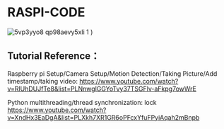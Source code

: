 # RASPI-CODE
![5vp3yyo8 qp98aevy5xli 1](https://user-images.githubusercontent.com/23002083/39365378-f8fb9d7c-49fe-11e8-9e84-49cac8db9c80.png)
)



## Tutorial Reference：
Raspberry pi Setup/Camera Setup/Motion Detection/Taking Picture/Add timestamp/taking video:
https://www.youtube.com/watch?v=RlUhDUJfTe8&list=PLNnwglGGYoTvy37TSGFlv-aFkpg7owWrE

Python multithreading/thread synchronization: lock
https://www.youtube.com/watch?v=XndHx3EaDgA&list=PLXkh7XR1GR6oPFcxYfuFPyiAqah2mBnpb
